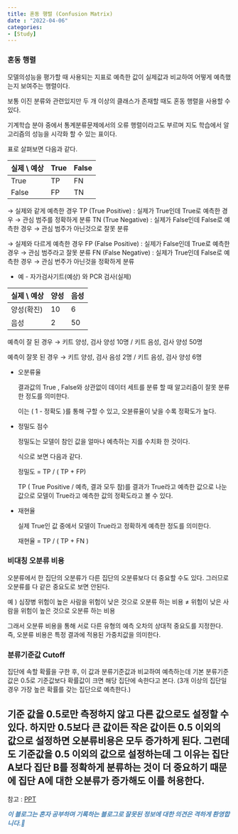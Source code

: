 ```yaml
---
title: 혼동 행렬 (Confusion Matrix)
date : "2022-04-06"
categories:
- [Study]
---
```


### 혼동 행렬

 모델의성능을 평가할 때 사용되는 지표로 예측한 값이 실제값과 비교하여 어떻게 예측했는지 보여주는 행렬이다.  

 보통 이진 분류와 관련있지만 두 개 이상의 클래스가 존재할 때도 혼동 행렬을 사용할 수 있다.  

  기계학습 분야 중에서 통계분류문제에서의 오류 행렬이라고도 부르며 지도 학습에서 알고리즘의 성능을 시각화 할 수 있는 표이다.

   표로 살펴보면 다음과 같다.  

| 실제   \   예상 | True | False |
| --- | --- | --- |
| True | TP | FN |
| False | FP | TN   |

  

→ 실제와 같게 예측한 경우
TP (True Positive) : 실제가 True인데 True로 예측한 경우  →  관심 범주를 정확하게 분류
TN (True Negative) : 실제가 False인데 False로 예측한 경우  →  관심 범주가 아닌것으로 잘못 분류  

→ 실제와 다르게 예측한 경우
FP (False Positive) : 실제가 False인데 True로 예측한 경우  →  관심 범주라고 잘못 분류
FN (False Negative) : 실제가 True인데 False로 예측한 경우  → 관심 번주가 아닌것을 정확하게 분류  
  

- 예 - 자가검사기트(예상) 와 PCR 검사(실제)

| 실제   \   예상 | 양성 | 음성 |
| --- | --- | --- |
| 양성(확진) | 10 | 6 |
| 음성 | 2 | 50 |
  
예측이 잘 된 경우 → 키트 양성, 검사 양성  10명 /  키트 음성, 검사 양성 50명  

예측이 잘못 된 경우 → 키트 양성, 검사 음성 2명  /  키트 음성, 검사 양성 6명  

  
  

- 오분류율

  결과값의 True , False와 상관없이 데이터 세트를 분류 할 때 알고리즘이 잘못 분류한 정도를 의미한다.  

  이는 ( 1 - 정확도 )를 통해 구할 수 있고, 오뷴류율이 낮을 수록 정확도가 높다.  

  
  

- 정밀도 점수

  정밀도는 모델이 참인 값을 얼마나 예측하는 지를 수치화 한 것이다.  

  식으로 보면 다음과 같다.  

  정밀도 = TP / ( TP + FP)  

  TP ( True Positive / 예측, 결과 모두 참)를 결과가 True라고 예측한 값으로 나눈 값으로 모델이 True라고 예측한 값의 정확도라고 볼 수 있다.  
  


- 재현율

  실제 True인 값 중에서 모델이 True라고 정확하게 예측한 정도를 의미한다.  

  재현율 = TP  /  ( TP + FN )
  
  

### 비대칭 오분류 비용

 오분류에서 한 집단의 오분류가 다른 집단의 오분류보다 더 중요할 수도 있다. 그러므로 오분류를 다 같은 중요도로 보면 안된다.  

 예 ) 심장병 위험이 높은 사람을 위험이 낮은 것으로 오분류 하는 비용  ≠  위험이 낮은 사람을 위험이 높은 것으로 오분류 하는 비용  

 그래서 오분류 비용을 통해 서로 다른 유형의 예측 오차의 상대적 중요도를 지정한다.  즉, 오분류 비용은 특정 결과에 적용된 가중치값을 의미한다.  
  


### 분류기준값 Cutoff

  집단에 속할 확률을 구한 후, 이 값과 분류기준값과 비교하여 예측하는데 기본 분류기준값은 0.5로 기준값보다 확률값이 크면 해당 집단에 속한다고 본다. (3개 이상의 집단일 경우 가장 높은 확률를 갖는 집단으로 예측한다.)    

  기준 값을 0.5로만 측정하지 않고 다른 값으로도 설정할 수 있다. 하지만 0.5보다 큰 값이든 작은 값이든 0.5 이외의 값으로 설정하면 오분류비용은 모두 증가하게 된다. 
  그런데도 기준값을 0.5 이외의 값으로 설정하는데 그 이유는 집단 A보다 집단 B를 정확하게 분류하는 것이 더 중요하기 때문에 집단 A에 대한 오분류가 증가해도 이를 허용한다.  
---
참고 : [PPT](http://contents.kocw.net/KOCW/document/2014/Chungbuk/choisanghyun/6.pdf)  

**_<span style="color:#4682B4;"> 이 블로그는 혼자 공부하며 기록하는 블로그로 잘못된 정보에 대한 의견은 격하게 환영합니다.🤩 </span>_**